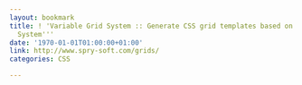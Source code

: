 ```yaml
---
layout: bookmark
title: ! 'Variable Grid System :: Generate CSS grid templates based on ''960 Grid
  System'''
date: '1970-01-01T01:00:00+01:00'
link: http://www.spry-soft.com/grids/
categories: CSS

---
```

